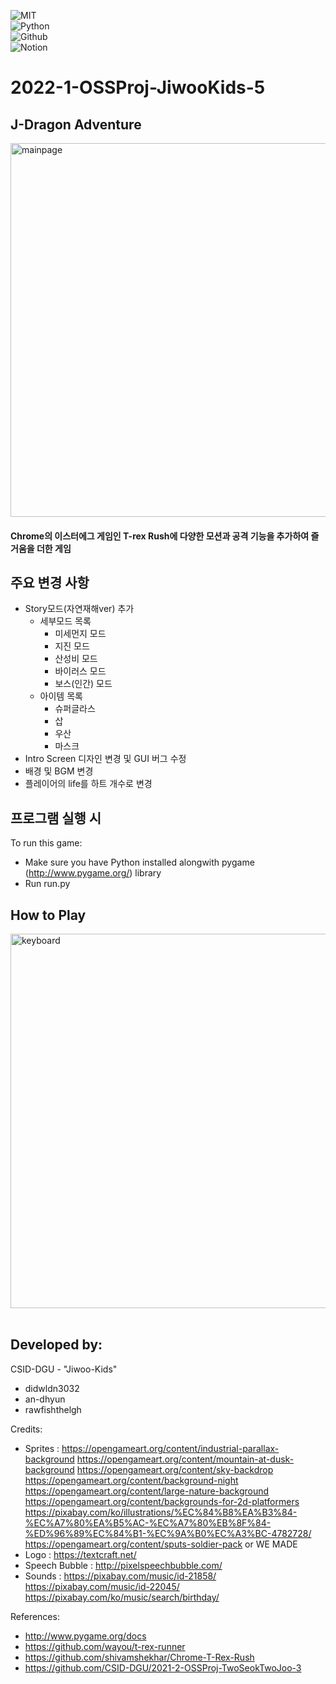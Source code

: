 <img alt="MIT" src ="https://img.shields.io/badge/license-MIT-salmon"> <img alt="" src ="https://img.shields.io/badge/pygame-2.1.2-lightsalmon"> <img alt="" src ="https://img.shields.io/badge/OS-Window|MacOs|Linux-coral"> <img alt="" src ="https://img.shields.io/badge/IDE-VSCode-indianred"><br>
<img alt="Python" src ="https://img.shields.io/badge/-python-skyblue?logo=python"/><br>
<img alt="Github" src ="https://img.shields.io/badge/-github-black?logo=github"/><br>
<img alt="Notion" src ="https://img.shields.io/badge/-notion-blue?logo=notion"/><br>

# 2022-1-OSSProj-JiwooKids-5
## J-Dragon Adventure
<img width="598" alt="mainpage" src="https://user-images.githubusercontent.com/65417437/173189836-fbf49689-9323-4d12-9a79-a916166e918f.PNG">

#### Chrome의 이스터에그 게임인 T-rex Rush에 다양한 모션과 공격 기능을 추가하여 즐거움을 더한 게임

## 주요 변경 사항
- Story모드(자연재해ver) 추가
    - 세부모드 목록
        - 미세먼지 모드
        - 지진 모드
        - 산성비 모드
        - 바이러스 모드
        - 보스(인간) 모드
    - 아이템 목록
        - 슈퍼글라스
        - 삽
        - 우산
        - 마스크
- Intro Screen 디자인 변경 및 GUI 버그 수정
- 배경 및 BGM 변경
- 플레이어의 life를 하트 개수로 변경

## 프로그램 실행 시
To run this game:
- Make sure you have Python installed alongwith pygame (http://www.pygame.org/) library
- Run run.py

## How to Play
<img width="599" alt="keyboard" src="https://user-images.githubusercontent.com/65417437/173192856-95aaa289-0999-4d0d-afb1-2cb99010e698.PNG">
<br>
<br>



## Developed by:
CSID-DGU - "Jiwoo-Kids"
- didwldn3032
- an-dhyun
- rawfishthelgh

Credits:
- Sprites : https://opengameart.org/content/industrial-parallax-background
            https://opengameart.org/content/mountain-at-dusk-background
            https://opengameart.org/content/sky-backdrop
            https://opengameart.org/content/background-night
            https://opengameart.org/content/large-nature-background
            https://opengameart.org/content/backgrounds-for-2d-platformers
            https://pixabay.com/ko/illustrations/%EC%84%B8%EA%B3%84-%EC%A7%80%EA%B5%AC-%EC%A7%80%EB%8F%84-%ED%96%89%EC%84%B1-%EC%9A%B0%EC%A3%BC-4782728/
            https://opengameart.org/content/sputs-soldier-pack
            or WE MADE
- Logo : https://textcraft.net/
- Speech Bubble : http://pixelspeechbubble.com/
- Sounds : https://pixabay.com/music/id-21858/
           https://pixabay.com/music/id-22045/
           https://pixabay.com/ko/music/search/birthday/

References:
- http://www.pygame.org/docs
- https://github.com/wayou/t-rex-runner
- https://github.com/shivamshekhar/Chrome-T-Rex-Rush
- https://github.com/CSID-DGU/2021-2-OSSProj-TwoSeokTwoJoo-3
